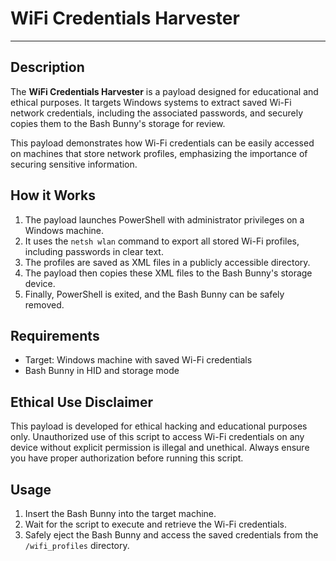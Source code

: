 # WiFi Credentials Harvester

---

## Description

The **WiFi Credentials Harvester** is a payload designed for educational and ethical purposes. It targets Windows systems to extract saved Wi-Fi network credentials, including the associated passwords, and securely copies them to the Bash Bunny's storage for review.

This payload demonstrates how Wi-Fi credentials can be easily accessed on machines that store network profiles, emphasizing the importance of securing sensitive information.

## How it Works

1. The payload launches PowerShell with administrator privileges on a Windows machine.
2. It uses the `netsh wlan` command to export all stored Wi-Fi profiles, including passwords in clear text.
3. The profiles are saved as XML files in a publicly accessible directory.
4. The payload then copies these XML files to the Bash Bunny's storage device.
5. Finally, PowerShell is exited, and the Bash Bunny can be safely removed.

## Requirements

- Target: Windows machine with saved Wi-Fi credentials
- Bash Bunny in HID and storage mode

## Ethical Use Disclaimer

This payload is developed for ethical hacking and educational purposes only. Unauthorized use of this script to access Wi-Fi credentials on any device without explicit permission is illegal and unethical. Always ensure you have proper authorization before running this script.

## Usage

1. Insert the Bash Bunny into the target machine.
2. Wait for the script to execute and retrieve the Wi-Fi credentials.
3. Safely eject the Bash Bunny and access the saved credentials from the `/wifi_profiles` directory.
